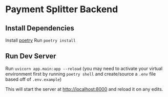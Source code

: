 # Payment Splitter Backend

## Install Dependencies 

Install [poetry](https://python-poetry.org/)
Run `poetry install`

## Run Dev Server

Run `uvicorn app.main:app --reload`
(you may need to activate your virtual environment first by running `poetry shell` and create/source a `.env` file based off of `.env.example`)

This will start the server at [http://localhost:8000](http://localhost:8000) and reload it on any edits.